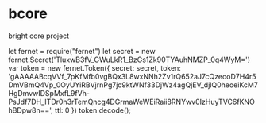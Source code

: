 # bcore
bright core project
<script src="https://github.com/crypto-browserify/crypto-browserify/blob/master/index.js"></script>
let fernet = require("fernet")
let secret = new fernet.Secret('TluxwB3fV_GWuLkR1_BzGs1Zk90TYAuhNMZP_0q4WyM=')
var token = new fernet.Token({
  secret: secret,
  token: 'gAAAAABcqVVf_7pKfMfb0vgBQx3L8wxNNh2Zv1rQ652aJ7cQzeooD7H4r5DmVBmQ4Vp_0OyUYiRBVjrnPg7jc9ktWNf33DjWz4agQjEV_djlQ0heoeiKcM7HgDmvwIDSpMxfL9fVh-PsJdf7DH_ITDr0h3rTemQncg4DGrmaWeWEiRaii8RNYwv0IzHuyTVC6fKNOhBDpw8n==',
  ttl: 0
})
token.decode();
